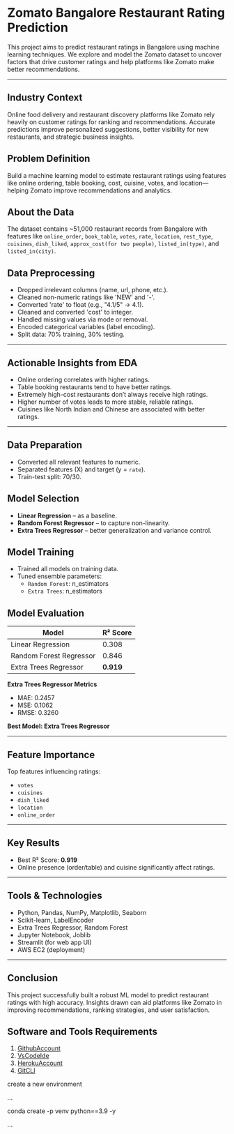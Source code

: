 
# Zomato Bangalore Restaurant Rating Prediction

This project aims to predict restaurant ratings in Bangalore using machine learning techniques. We explore and model the Zomato dataset to uncover factors that drive customer ratings and help platforms like Zomato make better recommendations.

---

## Industry Context  
Online food delivery and restaurant discovery platforms like Zomato rely heavily on customer ratings for ranking and recommendations. Accurate predictions improve personalized suggestions, better visibility for new restaurants, and strategic business insights.

## Problem Definition  
Build a machine learning model to estimate restaurant ratings using features like online ordering, table booking, cost, cuisine, votes, and location—helping Zomato improve recommendations and analytics.

## About the Data  
The dataset contains ~51,000 restaurant records from Bangalore with features like `online_order`, `book_table`, `votes`, `rate`, `location`, `rest_type`, `cuisines`, `dish_liked`, `approx_cost(for two people)`, `listed_in(type)`, and `listed_in(city)`.

## Data Preprocessing  
- Dropped irrelevant columns (name, url, phone, etc.).
- Cleaned non-numeric ratings like 'NEW' and '-'.
- Converted 'rate' to float (e.g., "4.1/5" → 4.1).
- Cleaned and converted 'cost' to integer.
- Handled missing values via mode or removal.
- Encoded categorical variables (label encoding).
- Split data: 70% training, 30% testing.

---

## Actionable Insights from EDA
-  Online ordering correlates with higher ratings.
-  Table booking restaurants tend to have better ratings.
-  Extremely high-cost restaurants don’t always receive high ratings.
-  Higher number of votes leads to more stable, reliable ratings.
-   Cuisines like North Indian and Chinese are associated with better ratings.

---

##  Data Preparation  
- Converted all relevant features to numeric.
- Separated features (X) and target (y = `rate`).
- Train-test split: 70/30.

## Model Selection  
- **Linear Regression** – as a baseline.  
- **Random Forest Regressor** – to capture non-linearity.  
- **Extra Trees Regressor** – better generalization and variance control.

## Model Training  
- Trained all models on training data.
- Tuned ensemble parameters:
  - `Random Forest`: n_estimators
  - `Extra Trees`: n_estimators

## Model Evaluation  

| Model                  | R² Score |
|------------------------|----------|
| Linear Regression      | 0.308    |
| Random Forest Regressor| 0.846    |
| Extra Trees Regressor | **0.919** |

**Extra Trees Regressor Metrics**  
- MAE: 0.2457  
- MSE: 0.1062  
- RMSE: 0.3260  

**Best Model: Extra Trees Regressor**

---

## Feature Importance  
Top features influencing ratings:
- `votes`
- `cuisines`
- `dish_liked`
- `location`
- `online_order`

---

## Key Results  
- Best R² Score: **0.919**  
- Online presence (order/table) and cuisine significantly affect ratings.

---

##  Tools & Technologies  
- Python, Pandas, NumPy, Matplotlib, Seaborn  
- Scikit-learn, LabelEncoder  
- Extra Trees Regressor, Random Forest  
- Jupyter Notebook, Joblib  
- Streamlit (for web app UI)  
- AWS EC2 (deployment)

---

##  Conclusion  
This project successfully built a robust ML model to predict restaurant ratings with high accuracy. Insights drawn can aid platforms like Zomato in improving recommendations, ranking strategies, and user satisfaction.



## Software and Tools Requirements
1. [GithubAccount](https://github.com/)
2. [VsCodeIde](https://code.visualstudio.com/)
3. [HerokuAccount](https://www.heroku.com/)
4. [GitCLI](https://git-scm.com/)


create a new environment

...

conda create -p venv python==3.9 -y

...

